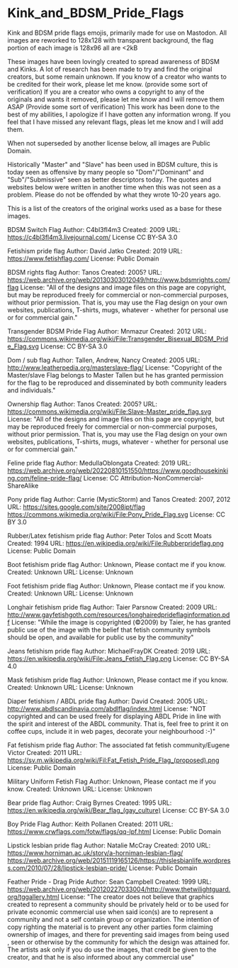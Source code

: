 # Kink_and_BDSM_Pride_Flags

Kink and BDSM pride flags emojis, primarily made for use on Mastodon.
All images are reworked to 128x128 with transparent background, the flag portion of each image is 128x96 all are <2kB

These images have been lovingly created to spread awareness of BDSM and Kinks.
A lot of research has been made to try and find the original creators, but some remain unknown.
If you know of a creator who wants to be credited for their work, please let me know. (provide some sort of verification)
If you are a creator who owns a copyright to any of the originals and wants it removed, please let me know and I will remove them ASAP (Provide some sort of verification)
This work has been done to the best of my abilities, I apologize if I have gotten any information wrong.
If you feel that I have missed any relevant flags, pleas let me know and I will add them.

When not superseded by another license below, all images are Public Domain.

Historically "Master" and "Slave" has been used in BDSM culture, this is today seen as offensive by many people so "Dom"/"Dominant" and "Sub"/"Submissive" seen as better descriptors today.
The quotes and websites below were written in another time when this was not seen as a problem. Please do not be offended by what they wrote 10-20 years ago.

This is a list of the creators of the original works used as a base for these images.

BDSM Switch Flag
Author: C4bl3fl4m3
Created: 2009
URL: https://c4bl3fl4m3.livejournal.com/
License CC BY-SA 3.0

Fetishism pride flag
Author: David Jatko
Created: 2019
URL: https://www.fetishflag.com/
License: Public Domain

BDSM rights flag
Author: Tanos
Created: 2005?
URL: https://web.archive.org/web/20130303012049/http://www.bdsmrights.com/flag
License: "All of the designs and image files on this page are copyright, but may be reproduced freely for commercial or non-commercial purposes, without prior permission. That is, you may use the Flag design on your own websites, publications, T-shirts, mugs, whatever - whether for personal use or for commercial gain."

Transgender BDSM Pride Flag
Author: Mnmazur
Created: 2012
URL: https://commons.wikimedia.org/wiki/File:Transgender_Bisexual_BDSM_Pride_Flag.svg
License: CC BY-SA 3.0

Dom / sub flag
Author: Tallen, Andrew, Nancy
Created: 2005
URL: http://www.leatherpedia.org/masterslave-flag/
License: "Copyright of the Master/slave Flag belongs to Master Tallen but he has granted permission for the flag to be reproduced and disseminated by both community leaders and individuals."

Ownership flag
Author: Tanos
Created: 2005?
URL: https://commons.wikimedia.org/wiki/File:Slave-Master_pride_flag.svg
License: "All of the designs and image files on this page are copyright, but may be reproduced freely for commercial or non-commercial purposes, without prior permission. That is, you may use the Flag design on your own websites, publications, T-shirts, mugs, whatever - whether for personal use or for commercial gain."

Feline pride flag
Author: MedullaOblongata
Created: 2019
URL: https://web.archive.org/web/20220810151550/https://www.goodhousekinking.com/feline-pride-flag/
License: CC Attribution-NonCommercial-ShareAlike

Pony pride flag
Author: Carrie (MysticStorm) and Tanos
Created: 2007, 2012
URL: https://sites.google.com/site/2008ipt/flag https://commons.wikimedia.org/wiki/File:Pony_Pride_Flag.svg
License: CC BY 3.0

Rubber/Latex fetishism pride flag
Author: Peter Tolos and Scott Moats
Created: 1994
URL: https://en.wikipedia.org/wiki/File:Rubberprideflag.png
License: Public Domain

Boot fetishism pride flag
Author: Unknown, Please contact me if you know.
Created: Unknown 
URL: 
License: Unknown

Foot fetishism pride flag
Author: Unknown, Please contact me if you know.
Created: Unknown 
URL: 
License: Unknown
	
Longhair fetishism pride flag
Author: Taier Parsnow
Created: 2009
URL: http://www.gayfetishgoth.com/resources/longhairedprideflaginformation.pdf
License: "While the image is copyrighted (©2009) by Taier, he has granted public use of the image with the belief that fetish community symbols should be open, and available for public use by the community"

Jeans fetishism pride flag
Author: MichaelFrayDK
Created: 2019
URL: https://en.wikipedia.org/wiki/File:Jeans_Fetish_Flag.png
License: CC BY-SA 4.0

Mask fetishism pride flag
Author: Unknown, Please contact me if you know.
Created: Unknown 
URL: 
License: Unknown

Diaper fetishism / ABDL pride flag
Author: David
Created: 2005
URL: http://www.abdlscandinavia.com/abdlflag/index.html
License: "NOT copyrighted and can be used freely for displaying ABDL Pride in line with the spirit and interest of the ABDL community. That is, feel free to print it on coffee cups, include it in web pages, decorate your neighbourhood :-)"

Fat fetishism pride flag
Author: The associated fat fetish community/Eugene Victor
Created: 2011
URL: https://sv.m.wikipedia.org/wiki/Fil:Fat_Fetish_Pride_Flag_(proposed).png
License: Public Domain

Military Uniform Fetish Flag
Author: Unknown, Please contact me if you know.
Created: Unknown 
URL: 
License: Unknown

Bear pride flag
Author: Craig Byrnes
Created: 1995
URL: https://en.wikipedia.org/wiki/Bear_flag_(gay_culture)
License: CC BY-SA 3.0

Boy Pride Flag
Author: Keith Pollanen
Created: 2011
URL: https://www.crwflags.com/fotw/flags/qq-lpf.html
License: Public Domain

Lipstick lesbian pride flag
Author: Natalie McCray
Created: 2010
URL: https://www.horniman.ac.uk/story/a-horniman-lesbian-flag/ https://web.archive.org/web/20151119165126/https://thislesbianlife.wordpress.com/2010/07/28/lipstick-lesbian-pride/
License: Public Domain

Feather Pride - Drag Pride
Author: Sean Campbell 
Created: 1999
URL: https://web.archive.org/web/20120227033004/http://www.thetwilightguard.org/tggallery.html
License: "The creator does not believe that graphics created to represent a community should be privately held or to be used for private economic commercial use when said icon(s) are to represent a community and not a self contain group or organization. The intention of copy righting the material is to prevent any other parties form claiming ownership of images, and there for preventing said images from being used , seen or otherwise by the community for which the design was attained for. The artists ask only if you do use the images, that credit be given to the creator, and that he is also informed about any commercial use"
